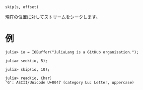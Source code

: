 ```
skip(s, offset)
```

現在の位置に対してストリームをシークします。

# 例

```jldoctest
julia> io = IOBuffer("JuliaLang is a GitHub organization.");

julia> seek(io, 5);

julia> skip(io, 10);

julia> read(io, Char)
'G': ASCII/Unicode U+0047 (category Lu: Letter, uppercase)
```
